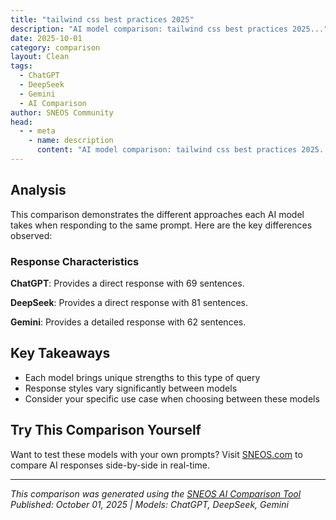 ```yaml
---
title: "tailwind css best practices 2025"
description: "AI model comparison: tailwind css best practices 2025..."
date: 2025-10-01
category: comparison
layout: Clean
tags:
  - ChatGPT
  - DeepSeek
  - Gemini
  - AI Comparison
author: SNEOS Community
head:
  - - meta
    - name: description
      content: "AI model comparison: tailwind css best practices 2025..."
---
```


<ChatComparison
  title="tailwind css best practices 2025"
  prompt="tailwind css best practices 2025"
  :responses='{
    "ChatGPT": "Certainly! Here are some best practices for using Tailwind CSS in 2025, incorporating the latest trends, features, and methodologies to help you write clean, maintainable, and efficient styles:\n\n### 1. Use the Latest Tailwind CSS Version\n- Stay updated with the latest Tailwind release to take advantage of new utilities, performance improvements, and features like JIT mode enhancements, extended color palettes, and better plugin support.\n\n### 2. Embrace JIT Mode (Just-In-Time Compiler)\n- Tailwind\u0027s JIT mode is now the default and non-optional.\n- Benefits include: faster builds, arbitrary value support, and only generating the CSS you actually use, which minimizes file size.\n\n### 3. Use Arbitrary Values and Variants Wisely\n- Tailwind allows arbitrary values (e.g., \u0060text-[24px]\u0060, \u0060bg-[#123456]\u0060) which provide flexibility.\n- Prefer these for one-off styles but avoid overusing them to maintain consistency and readability.\n\n### 4. Leverage @apply for Reusable Component Styles\n- Use \u0060@apply\u0060 within your CSS (or Tailwind-compatible preprocessors) to create reusable utility combos.\n- Helps maintain DRY (Don\u2019t Repeat Yourself) principles.\n- Example:\n\n  \u0060\u0060\u0060css\n  .btn {\n    @apply px-4 py-2 bg-blue-600 text-white rounded hover:bg-blue-700;\n  }\n  \u0060\u0060\u0060\n\n### 5. Structure Your Project With Componentization\n- Combine Tailwind with component-based frameworks (React, Vue, Svelte).\n- Isolate styles per component, leveraging utility classes directly in JSX/TSX or templates.\n- Use Tailwind\u0027s [\u0060className\u0060/\u0060class\u0060 binding\u0060](https://tailwindcss.com/docs/handling-based-on-state) features with frameworks for dynamic styles.\n\n### 6. Use Preset Themes and Design Tokens\n- Create Tailwind presets or extend the theme configuration for your design system.\n- Maintain consistency by defining colors, fonts, spacing, and custom utilities in \u0060tailwind.config.js\u0060.\n  \n  \u0060\u0060\u0060js\n  module.exports = {\n    theme: {\n      extend: {\n        colors: {\n          primary: \u0027#1D4ED8\u0027,\n          secondary: \u0027#9333EA\u0027,\n        },\n      },\n    },\n  }\n  \u0060\u0060\u0060\n  \n### 7. Minimize Inline Complex Logic in Class Names\n- For highly conditional or complex class toggling, consider helper libraries like \u0060clsx\u0060 or \u0060classnames\u0060.\n- Keeps your markup readable.\n\n### 8. Accessibility (a11y) Focus\n- Tailwind doesn\u2019t manage accessibility automatically.\n- Use semantic HTML.\n- Combine Tailwind with ARIA attributes.\n- Use focus utilities like \u0060focus:outline-none\u0060 carefully, always providing alternate focus indicators to maintain keyboard accessibility.\n\n### 9. Use Plugins to Enhance Tailwind\n- Popular plugins include:\n  - Typography (\u0060@tailwindcss/typography\u0060)\n  - Forms (\u0060@tailwindcss/forms\u0060)\n  - Aspect Ratio (\u0060@tailwindcss/aspect-ratio\u0060)\n  - Line Clamp (\u0060@tailwindcss/line-clamp\u0060)\n- These plugins provide additional utilities for better UX and more granular design control.\n\n### 10. Optimize Build Size for Production\n- Use PurgeCSS integrated in Tailwind to remove unused styles.\n- In Tailwind 3.x\u002B, JIT mode handles this automatically.\n- Make sure purge paths cover all files where Tailwind classes appear.\n\n### 11. Use Dark Mode Effectively\n- Tailwind supports several dark mode strategies (\u0060media\u0060 or \u0060class\u0060).\n- Use \u0060class\u0060 strategy for toggleable dark mode.\n- Define dark variants in your \u0060tailwind.config.js\u0060 to ensure consistent theming.\n\n### 12. Maintain Readability and Developer Experience\n- Group classes logically \u2014 by functionality like layout, typography, color.\n- Use comments for complex utility class patterns.\n- Consider linters and formatters that understand Tailwind classes (e.g., Prettier plugins).\n\n### 13. Integrate with CSS Variables for Dynamic Theming\n- Tailwind 3\u002B allows easy integration with CSS variables for runtime theming and advanced control.\n- Define colors or spacing based on CSS variables for personalization (dark mode, user preferences).\n\n### Example \u0060tailwind.config.js\u0060 Snippet for 2025:\n\n\u0060\u0060\u0060js\nmodule.exports = {\n  darkMode: \u0027class\u0027, // class strategy for toggleable dark mode\n  content: [\u0027./src/**/*.{js,ts,jsx,tsx,vue,svelte,html}\u0027],\n  theme: {\n    extend: {\n      colors: {\n        primary: \u0027var(--color-primary)\u0027,\n        secondary: \u0027var(--color-secondary)\u0027,\n      },\n      spacing: {\n        \u0027128\u0027: \u002732rem\u0027,\n      },\n    },\n  },\n  plugins: [\n    require(\u0027@tailwindcss/forms\u0027),\n    require(\u0027@tailwindcss/typography\u0027),\n  ],\n}\n\u0060\u0060\u0060\n\n---\n\n### Summary\n\n- Always use the latest Tailwind with JIT enabled.\n- Prioritize utility-first but combine with \u0060@apply\u0060 for maintainability.\n- Design a consistent theme and extend Tailwind config accordingly.\n- Use plugins for enhanced UI components.\n- Keep accessibility and responsive design top of mind.\n- Optimize production builds and developer experience.\n\nFollowing these best practices will help you build scalable, maintainable, and future-proof apps with Tailwind CSS in 2025. If you want, I can also provide specific patterns or example components!",
    "DeepSeek": "Of course! While 2025 is still ahead of us, we can extrapolate from the current trajectory of Tailwind CSS and the broader web development ecosystem to outline the \u0022best practices\u0022 that are becoming standard and will be crucial in 2025.\n\nThe overarching theme is **clarity, maintainability, and leveraging the full power of the modern Tailwind ecosystem.**\n\nHere are the Tailwind CSS best practices for 2025:\n\n---\n\n### 1. Semantic Classing with \u0060@apply\u0060 (The Right Way)\n\nThe old debate of \u0022utility-first\u0022 vs. \u0022semantic classes\u0022 has found a mature middle ground.\n\n*   **Best Practice:** Use \u0060@apply\u0060 sparingly to create small, reusable, **semantic components** for truly repetitive design patterns, *not* for every little element.\n*   **Why:** It reduces duplication while keeping your HTML readable and your CSS manageable. It\u0027s perfect for things like buttons, badges, cards, and form inputs.\n*   **How (in your CSS/PostCSS file):**\n    \u0060\u0060\u0060css\n    /* Good: Creating a component */\n    .btn-primary {\n      @apply px-4 py-2 bg-blue-600 text-white font-semibold rounded-lg shadow-md hover:bg-blue-700 focus:outline-none focus:ring-2 focus:ring-blue-400 focus:ring-opacity-75;\n    }\n\n    /* Bad: Just re-bundling utilities for a one-off element */\n    .page-header {\n      @apply text-3xl font-bold text-gray-800 mb-4;\n    }\n    \u0060\u0060\u0060\n    In the \u0022bad\u0022 example, you\u0027re better off keeping the utilities in your HTML for that one-off element.\n\n### 2. Embrace \u0060tailwindcss/typography\u0060 and \u0060tailwindcss/forms\u0060\n\nThese official plugins are no longer optional extras; they are core to a fast and consistent development process.\n\n*   **\u0060@tailwindcss/typography\u0060:** For any project involving user-generated or markdown-driven content (blogs, documentation, CMS pages). It provides a set of \u0060prose\u0060 classes that make raw HTML look beautiful without custom styling.\n    \u0060\u0060\u0060html\n    \u003Carticle class=\u0022prose prose-lg prose-headings:text-slate-800 max-w-none\u0022\u003E\n      \u003C!-- Your raw HTML/markdown content here --\u003E\n      \u003Ch1\u003EMy Blog Post\u003C/h1\u003E\n      \u003Cp\u003EThis will automatically be styled.\u003C/p\u003E\n    \u003C/article\u003E\n    \u0060\u0060\u0060\n*   **\u0060@tailwindcss/forms\u0060:** Provides a simple reset for form elements across browsers, making them much easier to style with Tailwind utilities. Just include it in your \u0060tailwind.config.js\u0060.\n\n### 3. Strategic Use of CSS-in-JS (or JS-in-CSS) with Runtime\n\nFor highly dynamic, component-driven applications (e.g., React, Vue), the combination of Tailwind with a runtime-based CSS-in-JS library is powerful.\n\n*   **Best Practice:** Use **Tailwind CSS** for 95% of your styling (layout, spacing, typography, core components) and a library like **Tailwind Variants** or **cva (Class Variance Authority)** for managing complex component variants.\n*   **Why:** It provides type-safety, incredible IntelliSense, and a clean API for components with multiple states (e.g., \u0060size\u0060, \u0060variant\u0060, \u0060state\u0060).\n*   **Example with \u0060cva\u0060:**\n    \u0060\u0060\u0060jsx\n    import { cva } from \u0027class-variance-authority\u0027;\n\n    const button = cva(\n      // Base styles\n      [\u0027font-semibold\u0027, \u0027rounded\u0027, \u0027transition-colors\u0027, \u0027duration-200\u0027],\n      {\n        variants: {\n          intent: {\n            primary: [\u0027bg-blue-500\u0027, \u0027text-white\u0027, \u0027hover:bg-blue-600\u0027],\n            secondary: [\u0027bg-gray-200\u0027, \u0027text-gray-900\u0027, \u0027hover:bg-gray-300\u0027],\n          },\n          size: {\n            small: [\u0027text-sm\u0027, \u0027py-1\u0027, \u0027px-2\u0027],\n            medium: [\u0027text-base\u0027, \u0027py-2\u0027, \u0027px-4\u0027],\n          },\n        },\n        defaultVariants: {\n          intent: \u0027primary\u0027,\n          size: \u0027medium\u0027,\n        },\n      }\n    );\n\n    // Usage in a React component\n    \u003Cbutton className={button({ intent: \u0027secondary\u0027, size: \u0027small\u0027 })}\u003E\n      Click Me\n    \u003C/button\u003E\n    \u0060\u0060\u0060\n\n### 4. Master the \u0060tailwind.config.js\u0060 File\n\nYour config file is the heart of your design system.\n\n*   **Extend, Don\u0027t Override:** Use the \u0060theme.extend\u0060 property for most of your customizations to avoid completely replacing Tailwind\u0027s default theme. This makes upgrades smoother.\n*   **Use CSS Custom Properties (Variables):** Define your design tokens as CSS variables and reference them in your config. This is excellent for theming and integrating with CSS.\n    \u0060\u0060\u0060js\n    // tailwind.config.js\n    module.exports = {\n      theme: {\n        extend: {\n          colors: {\n            primary: \u0027var(--color-primary)\u0027,\n            secondary: \u0027var(--color-secondary)\u0027,\n          },\n        },\n      },\n    }\n    \u0060\u0060\u0060\n    \u0060\u0060\u0060css\n    /* In your global CSS */\n    :root {\n      --color-primary: #3b82f6;\n      --color-secondary: #1e293b;\n    }\n    \u0060\u0060\u0060\n*   **Content Paths:** Be meticulous with your \u0060content\u0060 paths to ensure all your template files are scanned for classes and your production CSS is purged correctly.\n\n### 5. Prioritize Performance and Bundle Size\n\n*   **Use JIT Mode (It\u0027s the Default):** In 2025, Just-In-Time mode is the standard. It generates your styles on-demand, leading to tiny CSS bundles. Ensure you\u0027re not using the deprecated legacy \u0060@tailwind base;\u0060 imports.\n*   **Avoid Arbitrary Values in Loops:** Be cautious about generating an infinite number of styles. Using arbitrary values like \u0060w-[${size}px]\u0060 in a loop can bloat your CSS. Use a predefined set of sizes in your config instead.\n\n### 6. Leverage IDE Tooling to the Fullest\n\nThe developer experience is a key part of the \u0022best practice.\u0022\n\n*   **Official Tailwind CSS IntelliSense Extension:** This is non-negotiable. It provides autocomplete, linting, and class sorting.\n*   **Automatic Class Sorting with Prettier Plugin (\u0060prettier-plugin-tailwindcss\u0060):** This automatically sorts your CSS classes in the recommended order (e.g., layout, positioning, width, typography). This eliminates debates about class order and improves readability and diffing in version control.\n\n### 7. Structure and Organization in HTML\n\n*   **Logical Grouping:** Group related classes. A common pattern is layout/positioning -\u003E spacing/sizing -\u003E typography -\u003E colors/borders -\u003E states (hover, focus).\n    \u0060\u0060\u0060html\n    \u003C!-- Good: Grouped logically --\u003E\n    \u003Cdiv class=\u0022absolute top-0 left-0 flex items-center p-4 space-x-3 text-sm bg-white rounded-lg shadow-lg hover:shadow-xl\u0022\u003E\n    \u0060\u0060\u0060\n*   **Multi-line for Complexity:** Don\u0027t be afraid to put classes on multiple lines for complex components. It\u0027s much easier to read and edit.\n    \u0060\u0060\u0060html\n    \u003Cbutton\n      class=\u0022\n        absolute top-4 right-4\n        flex items-center justify-center\n        w-8 h-8\n        bg-red-500 text-white\n        rounded-full\n        hover:bg-red-600 focus:bg-red-700\n        transition-colors duration-200\n        focus:outline-none focus:ring-2 focus:ring-red-300\n      \u0022\n    \u003E\n      ...\n    \u003C/button\u003E\n    \u0060\u0060\u0060\n\n### Summary for 2025:\n\n| Practice | What to Do | Why |\n| :--- | :--- | :--- |\n| **Semantic Components** | Use \u0060@apply\u0060 for truly reusable UI patterns. | Reduces duplication, improves readability. |\n| **Official Plugins** | Use \u0060typography\u0060 for content, \u0060forms\u0060 for inputs. | Drastic development speed boost. |\n| **Component Variants** | Use \u0060cva\u0060 or \u0060tailwind-variants\u0060 for complex components. | Type-safe, clean, and scalable component APIs. |\n| **Config Mastery** | Extend the theme, use CSS variables for tokens. | Creates a single source of truth for your design system. |\n| **Performance** | Rely on JIT mode, avoid dynamic class generation in loops. | Keeps your CSS bundle minimal and fast. |\n| **Tooling** | Use the IntelliSense extension and Prettier plugin. | Maximizes productivity and ensures consistency. |\n| **HTML Readability** | Group and multi-line complex class lists. | Makes code easier to scan and maintain. |",
    "Gemini": "Okay, let\u0027s project into the future and discuss what Tailwind CSS best practices might look like in 2025.  Keep in mind this is speculative, but based on current trends and likely future developments in the front-end ecosystem.\n\n**Core Principles That Will Endure:**\n\n*   **Utility-First Remains King:** The core philosophy of Tailwind\u2014composing styles by applying small, single-purpose utility classes\u2014will almost certainly remain its dominant paradigm.  The benefits (consistency, speed of development, easy theming) are too strong to abandon.\n*   **Configuration as Code:**  Tailwind\u0027s \u0060tailwind.config.js\u0060 file will still be the central hub for customization.  Expect increased sophistication in how this configuration can be managed and extended.\n*   **Purge Unused Styles:**  Optimizing for production by removing unused CSS is *always* a best practice, and this will continue to be critical.\n*   **Component Abstraction:** While Tailwind encourages utility classes, building reusable components is *essential* for maintainability.  This will be even more important in larger projects.\n\n**Likely Trends and Best Practices in 2025:**\n\n1.  **Enhanced Component Integration:**\n\n    *   **Tailwind CSS in JS Frameworks (Next.js, Remix, SvelteKit, Astro):** Deeper integrations with these frameworks will be commonplace. Expect more seamless server-side rendering (SSR) and static site generation (SSG) workflows with Tailwind.  This means better tooling for managing Tailwind\u0027s configuration within these frameworks\u0027 ecosystems.\n    *   **Component Libraries:**  Expect a proliferation of pre-built component libraries specifically designed for Tailwind. These libraries will likely offer highly customizable components that leverage Tailwind\u0027s utility-first approach, reducing the need to write everything from scratch.\n    *   **Web Components:** With wider adoption of Web Components, Tailwind CSS will have well-defined patterns for styling them, potentially involving custom properties (CSS variables) and shadow DOM considerations.\n\n2.  **Smarter and More Automated Tooling:**\n\n    *   **AI-Powered Class Suggestions:** IDE extensions might leverage AI to suggest the most appropriate Tailwind classes based on the context of your HTML/JSX.  Imagine typing \u0060\u003Cbutton\u003E\u0060 and having suggestions like \u0060bg-blue-500 text-white font-bold py-2 px-4 rounded\u0060 appear based on common button styling patterns.\n    *   **Advanced Purging and Optimization:**  PurgeCSS and similar tools will become even more intelligent, understanding dynamic class names (e.g., classes generated based on data) and ensuring that only truly unused styles are removed.\n    *   **Visual Editors with Tailwind Support:**  \u0022No-code\u0022 or \u0022low-code\u0022 visual editors will have mature Tailwind integrations, allowing designers and developers to visually build interfaces using Tailwind\u0027s utility classes.\n    *   **Linting Improvements:** Linters will become more sophisticated, enforcing best practices like consistent class ordering, preventing overly long class lists, and suggesting more semantic class combinations.\n\n3.  **More Dynamic and Adaptive Styling:**\n\n    *   **State-Based Variants:**  Expect more built-in variants for handling complex component states (e.g., loading, error, success, disabled) without relying solely on custom CSS or JavaScript.  Potentially, Tailwind could offer more abstract ways to manage state-driven styles.\n    *   **Container Queries:**  As container queries become more widely supported, Tailwind will likely provide utilities to easily apply styles based on the size of a component\u0027s container, rather than just the viewport. This will enable more truly responsive and context-aware designs.\n    *   **CSS Variables (Custom Properties) as a First-Class Citizen:**  While Tailwind already allows using CSS variables, expect even tighter integration.  This might involve Tailwind providing a more structured way to manage and generate CSS variables based on its configuration.\n\n4.  **Enhanced Theming and Customization:**\n\n    *   **Design Tokens as the Source of Truth:**  Using design tokens (abstract representations of design values like colors, fonts, and spacing) will become a standard practice. Tailwind configurations will likely integrate seamlessly with design token systems, allowing for a single source of truth for your design language.\n    *   **Advanced Theme Switching:**  More sophisticated theme switching capabilities, potentially supporting multiple themes per page or component, and easier management of dark/light mode variations.\n    *   **Visual Theme Editors:** Tools for visually creating and managing Tailwind themes will become more common, allowing designers to customize the look and feel without writing code.\n\n5.  **Accessibility as a Core Consideration:**\n\n    *   **Built-in Accessibility Checks:**  Tailwind tooling will likely incorporate accessibility checks to warn developers about potential issues like insufficient contrast, missing ARIA attributes, or improper semantic HTML.\n    *   **Accessibility-Focused Utility Classes:**  Expect new utility classes specifically designed to improve accessibility, such as classes for managing focus states, providing screen reader text, and ensuring proper keyboard navigation.\n    *   **Accessibility-Aware Component Libraries:** Component libraries will prioritize accessibility, providing components that are WCAG compliant out of the box.\n\n**Revised Best Practices List (2025 Edition):**\n\n*   **Leverage Framework Integrations:**  Use the dedicated Tailwind integrations provided by your chosen JavaScript framework (Next.js, Remix, etc.) for optimal performance and developer experience.\n*   **Adopt a Component-Based Approach:**  Don\u0027t just sprinkle utility classes everywhere. Create reusable components that encapsulate styling and behavior.\n*   **Utilize a Design Token System:** Define your design language with design tokens and integrate them with your Tailwind configuration for a single source of truth.\n*   **Prioritize Accessibility:**  Use accessibility-focused utility classes and tools to ensure your designs are inclusive.  Test with assistive technologies.\n*   **Automate Class Ordering with Linters:**  Enforce a consistent class order to improve readability and maintainability.\n*   **Embrace AI-Powered Tooling:**  Take advantage of AI-powered IDE extensions and other tools to streamline your Tailwind workflow.\n*   **Optimize for Production:**  Always purge unused CSS and consider other performance optimizations like CSS minification and compression.\n*   **Use CSS Variables Wisely:**  Leverage CSS variables for dynamic styling, theming, and managing component variants.\n*   **Stay Updated with the Latest Tailwind Features:** Keep an eye on Tailwind\u0027s roadmap and new releases to take advantage of the latest features and improvements.\n*   **Contribute to the Tailwind Community:** Share your knowledge, contribute to open-source projects, and help shape the future of Tailwind CSS.\n\n**In Summary:**\n\nIn 2025, Tailwind CSS will likely be even more powerful, flexible, and developer-friendly. The focus will be on tighter integrations with modern frameworks, smarter tooling, enhanced theming capabilities, and a strong emphasis on accessibility. By adopting these best practices, developers can leverage Tailwind CSS to build high-quality, performant, and maintainable web applications.\n"
  }'
  published-date="19:43"
/>

## Analysis

This comparison demonstrates the different approaches each AI model takes when responding to the same prompt. Here are the key differences observed:

### Response Characteristics

**ChatGPT**: Provides a direct response with 69 sentences. 

**DeepSeek**: Provides a direct response with 81 sentences. 

**Gemini**: Provides a detailed response with 62 sentences. 

## Key Takeaways

- Each model brings unique strengths to this type of query
- Response styles vary significantly between models
- Consider your specific use case when choosing between these models

## Try This Comparison Yourself

Want to test these models with your own prompts? Visit [SNEOS.com](https://sneos.com) to compare AI responses side-by-side in real-time.

---

*This comparison was generated using the [SNEOS AI Comparison Tool](https://sneos.com)*
*Published: October 01, 2025 | Models: ChatGPT, DeepSeek, Gemini*
